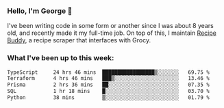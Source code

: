 ### Hello, I'm George 👋

I've been writing code in some form or another since I was about 8 years old, and recently made it my full-time job. On top of this, I maintain [Recipe Buddy](https://github.com/georgegebbett/recipe-buddy), a recipe scraper that interfaces with Grocy.  

<!--
**georgegebbett/georgegebbett** is a ✨ _special_ ✨ repository because its `README.md` (this file) appears on your GitHub profile.

Here are some ideas to get you started:

- 🔭 I’m currently working on ...
- 🌱 I’m currently learning ...
- 👯 I’m looking to collaborate on ...
- 🤔 I’m looking for help with ...
- 💬 Ask me about ...
- 📫 How to reach me: ...
- 😄 Pronouns: ...
- ⚡ Fun fact: ...
-->

### What I've been up to this week:
<!--START_SECTION:waka-->

```txt
TypeScript     24 hrs 46 mins  █████████████████▒░░░░░░░   69.75 %
Terraform      4 hrs 46 mins   ███▒░░░░░░░░░░░░░░░░░░░░░   13.46 %
Prisma         2 hrs 36 mins   ██░░░░░░░░░░░░░░░░░░░░░░░   07.35 %
SQL            1 hr 18 mins    █░░░░░░░░░░░░░░░░░░░░░░░░   03.70 %
Python         38 mins         ▒░░░░░░░░░░░░░░░░░░░░░░░░   01.79 %
```

<!--END_SECTION:waka-->
